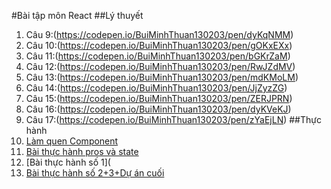 #Bài tập môn React
##Lý thuyết
1. Câu 9:(https://codepen.io/BuiMinhThuan130203/pen/dyKqNMM)
2. Câu 10:(https://codepen.io/BuiMinhThuan130203/pen/gOKxEXx)
3. Câu 11:(https://codepen.io/BuiMinhThuan130203/pen/bGKrZaM)
4. Câu 12:(https://codepen.io/BuiMinhThuan130203/pen/RwJZdMV)
5. Câu 13:(https://codepen.io/BuiMinhThuan130203/pen/mdKMoLM)
6. Câu 14:(https://codepen.io/BuiMinhThuan130203/pen/JjZyzZG)
7. Câu 15:(https://codepen.io/BuiMinhThuan130203/pen/ZERJPRN)
8. Câu 16:(https://codepen.io/BuiMinhThuan130203/pen/dyKVeKJ)
9. Câu 17:(https://codepen.io/BuiMinhThuan130203/pen/zYaEjLN)
##Thực hành
1. [Làm quen Component](https://codesandbox.io/s/lam-quen-component-1q6cb8)
2. [Bài thực hành pros và state](https://codesandbox.io/s/thuc-hanh-prop-va-state-4ic15o)
3. [Bài thực hành số 1](
4. [Bài thực hành số 2+3+Dự án cuối](https://codesandbox.io/s/baikt2-3-hr8eel)
